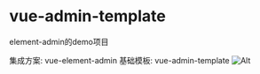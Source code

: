 # vue-admin-template

element-admin的demo项目

集成方案: vue-element-admin
基础模板: vue-admin-template
![Alt](https://imgconvert.csdnimg.cn/aHR0cHM6Ly9hdmF0YXIuY3Nkbi5uZXQvNy83L0IvMV9yYWxmX2h4MTYzY29tLmpwZw)
